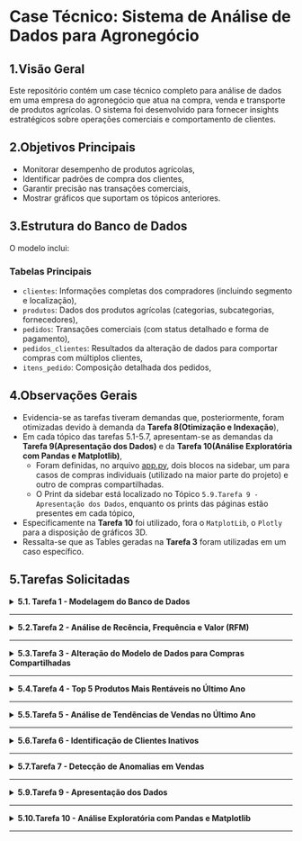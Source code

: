 # Case Técnico: Sistema de Análise de Dados para Agronegócio

## 1.Visão Geral
Este repositório contém um case técnico completo para análise de dados em uma empresa do agronegócio que atua na compra, venda e transporte de produtos agrícolas. O sistema foi desenvolvido para fornecer insights estratégicos sobre operações comerciais e comportamento de clientes.

## 2.Objetivos Principais
- Monitorar desempenho de produtos agrícolas,
- Identificar padrões de compra dos clientes,
- Garantir precisão nas transações comerciais,
- Mostrar gráficos que suportam os tópicos anteriores.

## 3.Estrutura do Banco de Dados
O modelo inclui:

### Tabelas Principais
- `clientes`: Informações completas dos compradores (incluindo segmento e localização),
- `produtos`: Dados dos produtos agrícolas (categorias, subcategorias, fornecedores),
- `pedidos`: Transações comerciais (com status detalhado e forma de pagamento),
- `pedidos_clientes`: Resultados da alteração de dados para comportar compras com múltiplos clientes,
- `itens_pedido`: Composição detalhada dos pedidos,

## 4.Observações Gerais
- Evidencia-se as tarefas tiveram demandas que, posteriormente, foram otimizadas devido à demanda da **Tarefa 8(Otimização e Indexação**), 
- Em cada tópico das tarefas 5.1-5.7, apresentam-se as demandas da **Tarefa 9(Apresentação dos Dados)** e da **Tarefa 10(Análise Exploratória com Pandas e Matplotlib)**,
  - Foram definidas, no arquivo [app.py](./app.py), dois blocos na sidebar, um para casos de compras individuais (utilizado na maior parte do projeto) e outro de compras compartilhadas.
  - O Print da sidebar está localizado no Tópico `5.9.Tarefa 9 - Apresentação dos Dados`, enquanto os prints das páginas estão presentes em cada tópico,
- Especificamente na **Tarefa 10** foi utilizado, fora o `MatplotLib`, o `Plotly` para a disposição de gráficos 3D.
- Ressalta-se que as Tables geradas na **Tarefa 3** foram utilizadas em um caso específico. 

## 5.Tarefas Solicitadas

<details>
<summary><strong>5.1. Tarefa 1 - Modelagem do Banco de Dados </strong></summary>
<br>
 <details>
 <summary><strong>SQL - DEMANDA OTIMIZADA</strong></summary>
  
 No arquivo [1-Query_Criação_Banco_Dados.sql](./queries/1-criacao__geral/1-Query_Criação_Banco_Dados.sql) é possível visualizar o script completo de criação da estrutura do banco de dados.
 Nele, estão presentes a inserção de dados manuais, junto com as melhorias aplicadas à demanda inicial. Sendo elas: 
 
 ###### 1. Aprimoramento da Tabela `clientes`
   **Melhoria**: Adição de campos de contato, localização e segmentação  
   **Justificativa**:  
   - Campos de email e telefone (`VARCHAR`) permitem comunicação direta para confirmação de pedidos e pós-venda  
   - Dados geográficos (cidade/UF) habilitam análises regionais e logística eficiente  
   - Segmentação por tipo e tamanho de empresa possibilita estratégias comerciais personalizadas
   
   **Melhoria**: Tornar campos obrigatórios (`NOT NULL`)  
   **Justificativa**:  
   - Garante completude dos dados cadastrais essenciais  
   - Elimina inconsistências em documentos fiscais e contratos 
 
 ###### 2. Aprimoramento da Tabela  `produtos`  
 **Melhoria**: Adição de subcategoria e fornecedor  
 **Justificativa**:  
 - Classificação detalhada (ex: grãos > soja) para análises precisas por tipo de cultura  
 - Rastreabilidade completa da cadeia de suprimentos agrícolas  
 
 **Melhoria**: Restrições `NOT NULL` e precisão numérica  
 **Justificativa**:  
 - Elimina produtos não identificados no inventário  
 - Padronização monetária com `NUMERIC(10,2)` para cálculos exatos
 
 ###### 3. Aprimoramento da Tabela  `pedidos`  
 **Melhoria**: Novos campos de status e forma de pagamento  
 **Justificativa**:  
 - Visibilidade completa do ciclo do pedido (do transporte à entrega)  
 - Análise de preferências de pagamento por região e perfil de cliente  
 
 **Melhoria**: Campos obrigatórios com maior precisão  
 **Justificativa**:  
 - Registro temporal confiável para análise sazonal  
 - Suporte a transações de alto valor com `NUMERIC(12,2)`  
 
 ###### 4. Consolidação da Tabela `itens_pedido`  
 **Melhoria**: Restrições de integridade  
 **Justificativa**:  
 - Quantidade e preço obrigatórios garantem precisão nos cálculos de:  
   - Volumes transportados  
   - Valores totais por item agrícola  
 </details>

  <details>
  <summary><strong>Print da tabela `clientes`</strong></summary>
  
  ![tabela_clientes](https://github.com/user-attachments/assets/e9475205-11b5-445f-b5f9-f27c154d257f)

  </details>
  
  <details>
  <summary><strong>Print da tabela `produtos`</strong></summary>
  
  ![tabela_produtos](https://github.com/user-attachments/assets/16ffc091-d3a3-4585-852b-2a0b43ed3b9d)

  </details>
  
  <details>
  <summary><strong>Print da tabela `pedidos`</strong></summary>
  
  ![tabela_pedidos](https://github.com/user-attachments/assets/527be7ca-5dac-4c68-bf50-2e6a6fbbbea8)

  </details>
  
  <details>
  <summary><strong>Print da tabela `itens_pedidos`</strong></summary>
  
  ![tabela_itens_pedidos](https://github.com/user-attachments/assets/fbecf3d2-a526-4d97-97e1-4f235507b304)

  </details>

</details>

---
<details>
<summary><strong>5.2.Tarefa 2 - Análise de Recência, Frequência e Valor (RFM)</strong></summary>
 <br>
 <details>
 <summary><strong>SQL - DEMANDA OTIMIZADA</strong></summary>
  
 No arquivo [2-Query_CTE_Rec_Feq_Valor.sql](./queries/2-clientes_individuais/2-Query_CTE_Rec_Feq_Valor.sql) é possível visualizar o script completo para consulta RFM.
 Nele, estão presentes as melhorias aplicadas à demanda inicial. Sendo elas: 
 
 ###### 1. Segmentação RFM Avançada
 **Melhoria**: Implementação de cálculo em três dimensões (Recência, Frequência, Valor Monetário) com filtros precisos  
 **Justificativa**:  
 - Elimina distorções de pedidos cancelados ou em processamento através do filtro `status_pedido = 'Entregue'`  
 - Considera apenas transações individuais com `eh_compartilhado = FALSE` para análise focada  
 - Cálculo otimizado via CTE melhora performance em grandes volumes de dados  
 
 ###### 2. Classificação por Quintis Padronizada  
 **Melhoria**: Atribuição de scores de 1-5 para cada métrica usando função `NTILE()`  
 **Justificativa**:  
 - Permite comparação relativa entre clientes de diferentes perfis  
 - Escala universal facilita a criação de grupos homogêneos (ex: top 20% em valor)  
 - Adaptável a variações sazonais do agronegócio  
 
 ###### 3. Score RFM Consolidado  
 **Melhoria**: Criação de um código composto (ex: "535") combinando as três dimensões  
 **Justificativa**:  
 - Gera um identificador único para cada segmento de cliente  
 - Simplifica a integração com sistemas de CRM e ferramentas de marketing  
 - Permite rápida identificação de perfis estratégicos (ex: "555" = clientes Premium)  
 
 ###### 4. Enriquecimento com Dados Cadastrais  
 **Melhoria**: Junção com tabela de clientes para adicionar atributos demográficos  
 **Justificativa**:  
 - Possibilita cruzamentos com localização (UF/cidade) para análise geográfica  
 - Incorpora segmento e tamanho da empresa para personalização de ofertas  
 - Facilita a criação de clusters comportamentais  
 
 ###### 5. Filtros de Qualidade de Dados  
 **Melhoria**: Exclusão de registros com valor_total ≤ 0 ou frequência = 0  
 **Justificativa**:  
 - Remove distorções de pedidos teste ou transações inválidas  
 - Garante base limpa para tomada de decisão comercial
 
 </details>
 
 <details>
 <summary><strong>PYTHON - DEMANDA OTIMIZADA</strong></summary>
 
  O script [rfm_analysis.py](./src/analytics/rfm_analysis.py) implementa uma interface interativa com base nos resultados da análise RFM, trazendo insights visuais e filtros avançados.
  
  ###### 1. KPIs Interativos no Topo  
  **Feature**: Painéis de métricas dinâmicos para indicadores-chave (ex: ticket médio, recência, valor total)  
  **Justificativa**:  
  - Apresenta uma visão resumida do comportamento de clientes logo no início  
  - Utiliza `st.metric()` para comunicação clara e visual de valores importantes  
  - Facilita decisões rápidas com base em dados atualizados em tempo real  
  
  ###### 2. Filtros Personalizados para Exploração dos Dados  
  **Feature**: Sliders e multiselect para refinar os dados com base em critérios comportamentais  
  **Justificativa**:  
  - Permite ao usuário focar em clientes inativos, segmentos específicos ou com baixa frequência  
  - Melhora a navegabilidade da aplicação com componentes interativos do `Streamlit`  
  - Garante análises direcionadas com impacto real em estratégias de CRM  
  
  ###### 3. Gráficos Interativos com Plotly  
  **Feature**: Visualizações como histogramas, gráficos de dispersão 3D e treemaps  
  **Justificativa**:  
  - Permite detectar padrões e outliers nos dados de RFM de forma intuitiva  
  - Facilita análises cruzadas com cores e dimensões categóricas como segmento e tamanho da empresa  
  - Enriquecido com `hover_data`, marcadores de filtro (`add_vline`) e agrupamentos hierárquicos  
  
  ###### 4. Dispersão 3D para RFM  
  **Feature**: Gráfico tridimensional para combinar recência, frequência e valor  
  **Justificativa**:  
  - Oferece visão holística dos clientes em um só gráfico  
  - Identifica grupos estratégicos como clientes premium ou inativos com alto valor  
  - Ideal para apresentações e tomadas de decisão com stakeholders  
  
  ###### 5. Identificação de Clientes Inativos de Alto Valor  
  **Feature**: Ranking dos 10 principais clientes inativos com maior ticket médio  
  **Justificativa**:  
  - Gera leads para ações comerciais direcionadas  
  - Visual simplificado em gráfico de barras com destaque por segmento  
  - Facilita reativação de contas valiosas e aumento de receita  
  
  ###### 6. Segmentação Temporal com `pd.cut()`  
  **Feature**: Agrupamento de clientes por tempo desde o último pedido  
  **Justificativa**:  
  - Classifica automaticamente clientes em grupos (ativo, inativo, churn)  
  - Baseado em regras de negócio com faixas customizadas  
  - Alimenta a visualização em treemap para representar a base de clientes de forma hierárquica  
  
  ###### 7. Análise de Formas de Pagamento  
  **Feature**: Gráfico `sunburst` para distribuição de formas de pagamento por segmento  
  **Justificativa**:  
  - Identifica preferências de pagamento por perfil de cliente  
  - Suporte à tomada de decisão em políticas comerciais e negociações financeiras  
  
  ###### 8. Visualização de Dados Brutos e Exportação  
  **Feature**: Tabela de dados completa com opção para download em CSV  
  **Justificativa**:  
  - Proporciona transparência e validação dos dados apresentados  
  - Facilita exportação para análises externas e relatórios personalizados  
  - Interface amigável com `checkbox` para ativação opcional
 
  </details>
  
  <details>
  <summary><strong>Print da Página Análise RFM</strong></summary>
    
  ![Análise RFM](https://github.com/user-attachments/assets/fd05118a-179b-4f87-a631-8cd6ad079957)

  </details>
</details>

---
<details>
<summary><strong>5.3.Tarefa 3 - Alteração do Modelo de Dados para Compras Compartilhadas</strong></summary>
 <br>
 <details>
 <summary><strong>SQL - DEMANDA OTIMIZADA</strong></summary>
  
   No arquivo [3.1-Query_criacao_compras_compartilhadas.sql](./queries/3-clientes_multiplos/3.1-Query_criacao_compras_compartilhadas.sql), é possível visualizar o script completo para a reestruturação do modelo de dados com suporte a pedidos com múltiplos clientes. Além disso, o arquivo [3.2-Query_visualizacao_completa.sql](./queries/3-clientes_multiplos/3.2-Query_visualizacao_completa.sql) apresenta uma visualização consolidada desses dados. Neles, estão presentes as melhorias aplicadas à demanda inicial. Sendo elas:
 
 ###### 1. Normalização da Relação N:N entre Pedidos e Clientes  
 **Melhoria**: Criação da tabela `pedido_clientes` para permitir associação de múltiplos clientes a um único pedido  
 **Justificativa**:  
 - Substitui a relação 1:N por uma N:N com chave composta (`id_pedido`, `id_cliente`)  
 - Permite rastrear participação proporcional de cada cliente no pedido via `percentual_participacao`  
 - Introduz campo `eh_responsavel_pagamento` para controle financeiro e gestão de cobrança  
 
 ###### 2. Migração Estruturada dos Dados Existentes  
 **Melhoria**: Conversão automatizada dos dados antigos para a nova estrutura de associação  
 **Justificativa**:  
 - Preserva os pedidos existentes com 100% de participação para o cliente original  
 - Evita perda de dados e mantém integridade referencial  
 
 ###### 3. Simulação de Cenários Realistas de Compartilhamento  
 **Melhoria**: Atribuição probabilística de múltiplos clientes por pedido para simular compras compartilhadas  
 **Justificativa**:  
 - Geração de dados com 60% pedidos individuais, 30% com 2 clientes e 10% com 3 clientes  
 - Aplicação de diferentes percentuais de participação (ex: 60/40 e 50/30/20) para realismo na análise  
 - Uso de CTEs para controle e clareza na geração dos dados  
 
 ###### 4. Indicador de Compartilhamento na Tabela de Pedidos  
 **Melhoria**: Inclusão do campo `eh_compartilhado` na tabela `pedidos`  
 **Justificativa**:  
 - Permite rápida identificação e segmentação de pedidos compartilhados  
 - Facilita análises e filtros em dashboards ou relatórios SQL  
 
 ###### 5. Consulta Agregada com Participantes por Pedido  
 **Melhoria**: Query final com `JOINs` e `STRING_AGG` para exibir clientes e participações por pedido  
 **Justificativa**:  
 - Apresenta visão consolidada dos pedidos e seus participantes de forma clara e organizada  
 - Permite validar corretamente os dados migrados e simulados
 </details>

<details>
  <summary><strong>PYTHON - DEMANDA OTIMIZADA</strong></summary>
  
  O script [pedidos_compartilhados.py](./src/analytics/pedidos_compartilhados.py) está a análise especializada em transações com múltiplos participantes.
    
  ###### 1. **KPIs Estratégicos**
  - **Feature**:
  - Total de pedidos compartilhados
  - Média de participantes por pedido
  - Valor médio das transações
  - **Justificativa**: Fornece uma visão instantânea do volume e importância dessas transações

  ###### 2. **Evolução Temporal**
  - **Feature**: Gráfico de linhas mostrando a variação mensal de pedidos
  - **Justificativa**: Identifica tendências e sazonalidade nas compras conjuntas
  
  ###### 3. **Distribuição de Participantes**
  - **Feature**: Gráfico de pizza mostrando proporção de pedidos por quantidade de participantes
  - **Justificativa**: Revela o padrão de compartilhamento mais comum
  
  ###### 4. **Top Clientes Principais**
  - **Feature**: Ranking dos 10 clientes que mais iniciam pedidos compartilhados
  - **Justificativa**: Identifica os líderes naturais de compras coletivas
  
  ###### 5. **Tabela Detalhada**
  - **Feature**: Listagem completa com todos os pedidos e participantes
  - **Justificativa**: Permite análise granular caso a caso

 </details>
 
  <details>
  <summary><strong>Print da Tabela `pedidos_clientes` </strong></summary>
      
  ![tabela_pedidos_clientes](https://github.com/user-attachments/assets/c4791acf-6901-43ae-9791-8f2fadafed98)

  </details>
  
  <details>
  <summary><strong>Print da Página de Pedidos Compartilhados </strong></summary>
      
  ![Análises Compartilhadas](https://github.com/user-attachments/assets/0da95ca0-9ae3-46f2-8deb-00b1ac1cf13d)

  </details> 
</details>

---
<details>
<summary><strong>5.4.Tarefa 4 - Top 5 Produtos Mais Rentáveis no Último Ano</strong></summary>
 <br>
 <details>
 <summary><strong>SQL - DEMANDA OTIMIZADA</strong></summary>
  
   No arquivo [4-Query_CTE_Produtos_Rentaveis.sql](./queries/2-clientes_individuais/4-Query_CTE_Produtos_Rentaveis.sql) é possível visualizar o script completo para calcular os 5 produtos mais rentáveis do último ano.  
  Nele, estão presentes as melhorias aplicadas à demanda inicial. Sendo elas:
  
  ###### 1. Cálculo de Receita Total por Produto com CTE  
  **Melhoria**: Utilização de Common Table Expressions (CTE) para calcular a receita total por produto e calcular o percentual de contribuição de cada produto para a receita geral  
  **Justificativa**:  
  - Organiza o cálculo em etapas lógicas, facilitando a manutenção e a leitura  
  - A CTE `receita_geral` calcula a receita total de todos os pedidos concluídos, garantindo que o cálculo da rentabilidade dos produtos seja feito com base na receita total correta  
  - O uso de `COALESCE` assegura que valores nulos sejam tratados como zero, evitando resultados errôneos  
  - A utilização de `DENSE_RANK()` permite classificar os produtos de maneira eficiente, facilitando a extração dos 5 produtos mais rentáveis
  </details>
 <details>
  
 <summary><strong>PYTHON - DEMANDA OTIMIZADA</strong></summary>
 
 No arquivo [top_produtos.py](./scr/analytics/5-top5_produtos_rentaveis/top_produtos.py) é possível visualizar o script em Python que utiliza Streamlit e Plotly para exibir visualmente os 5 produtos mais rentáveis.  
 Nele, estão presentes as seguintes features:
 
 ###### 1. Exibição de KPIs Principais  
 **Feature**: Exibição de indicadores chave de performance (KPIs) para o usuário, incluindo "Total de Produtos", "Receita Total Geral", "Receita Top 5" e outros detalhes importantes  
 **Justificativa**:  
 - Apresenta as métricas mais relevantes de forma clara e acessível  
 - Permite ao usuário visualizar rapidamente a contribuição dos 5 produtos mais rentáveis em relação ao total de receita
 
 ###### 2. Visualização Interativa com Gráficos  
 **Feature**: Utilização de gráficos interativos, como o gráfico de barras (ranking de rentabilidade) e o gráfico de sunburst (distribuição por categoria)  
 **Justificativa**:  
 - Gráficos interativos tornam os dados mais acessíveis e dinâmicos, permitindo ao usuário explorar as informações de maneira mais intuitiva  
 - O gráfico de barras facilita a comparação dos produtos mais rentáveis, enquanto o gráfico de sunburst ajuda a visualizar a distribuição de receita entre categorias e subcategorias
 
 ###### 3. Exibição de Detalhes Expansíveis por Produto  
 **Feature**: Utilização do componente `st.expander` para permitir que o usuário veja detalhes adicionais sobre cada produto, como unidades vendidas, preço médio e percentual da receita geral  
 **Justificativa**:  
 - Oferece uma maneira compacta de acessar informações detalhadas sem sobrecarregar a interface  
 - Permite ao usuário explorar dados específicos sobre cada produto de forma organizada
 
 ###### 4. Relação entre Preço Médio e Unidades Vendidas  
 **Feature**: Gráfico de dispersão que relaciona o preço médio dos produtos com a quantidade de unidades vendidas  
 **Justificativa**:  
 - Ajuda a identificar padrões, como produtos com preços altos e grandes volumes de vendas, ou produtos com preços baixos, mas alta rentabilidade  
 - Fornece uma visão estratégica para decisões de precificação e vendas
 
 ###### 5. Download de Dados Brutos  
 **Feature**: Possibilidade de baixar os dados completos como arquivo CSV  
 **Justificativa**:  
 - Permite ao usuário realizar uma análise mais profunda dos dados fora da plataforma  
 - Facilita a exportação dos dados para relatórios ou outras ferramentas de análise
 </details>

 <details>
 <summary><strong>Print da Análise dos Top 5 produtos mais Rentáveis (Último ANO)</strong></summary>
  
 ![Análise Top 5](https://github.com/user-attachments/assets/c22204e3-6f53-4acc-868e-126068854818)

 </details>
</details>

---
<details>
<summary><strong>5.5.Tarefa 5 - Análise de Tendências de Vendas no Último Ano</strong></summary>
 <br>
 <details>
 <summary><strong>SQL - DEMANDA OTIMIZADA</strong></summary>
 
   No arquivo [5-Query_CTE_Tendencias_Vendas.sql](./queries/2-clientes_individuais/5-Query_CTE_Tendencias_Vendas.sql) é possível visualizar o script completo para calcular a análise de tendências de vendas no último ano.  
 Nele, estão presentes as melhorias aplicadas à demanda inicial. Sendo elas:
 
 ###### 1. CTE (Common Table Expressions)  
 **Melhoria**: Uso de CTE para organizar as etapas de cálculo, garantindo clareza e modularidade no código.  
 **Justificativa**:  
 - Organiza o código em blocos lógicos, tornando mais fácil a manutenção e a leitura  
 - A utilização de CTEs permite dividir o processo de agregação e análise de forma clara e eficaz, facilitando a compreensão dos cálculos realizados.
 
 ###### 2. Função de Janela - `LAG()`  
 **Melhoria**: Utilização da função `LAG()` para calcular o crescimento percentual de vendas em comparação ao mês anterior.  
 **Justificativa**:  
 - O uso de `LAG()` permite comparar o valor de vendas de um mês com o anterior de forma eficiente  
 - Essa comparação possibilita o cálculo do crescimento percentual, importante para a análise de tendências ao longo do tempo.
 
 ###### 3. Formatação de Data com `TO_CHAR()`  
 **Melhoria**: Formatação da data no formato 'YYYY-MM' para análise mensal.  
 **Justificativa**:  
 - A função `TO_CHAR()` permite agrupar as vendas por mês, fazendo com que os dados possam ser analisados de maneira temporal (mensal), facilitando a análise de tendências ao longo do tempo.
 
 ###### 4. Cálculo do Crescimento Percentual Seguro  
 **Melhoria**: Cálculo do crescimento percentual de forma robusta, tratando casos onde o mês anterior pode ter vendas nulas ou iguais a zero.  
 **Justificativa**:  
 - Garantir que o cálculo do crescimento percentual seja feito de forma segura e sem causar erros em casos de dados faltantes ou zero, evitando inconsistências nos resultados.
 
 ###### 5. Forma de Pagamento Mais Comum  
 **Melhoria**: Subconsulta para identificar a forma de pagamento mais utilizada em cada mês.  
 **Justificativa**:  
 - Essa informação ajuda a entender o comportamento de compra do cliente ao longo do tempo, o que pode ser útil para estratégias de marketing ou ajustes nos métodos de pagamento.
 
 ###### 6. Resultado Final com Status de Dados  
 **Melhoria**: Inclusão de uma verificação para garantir que a consulta retorne dados e indique se há ou não pedidos no período.  
 **Justificativa**:  
 - A verificação do status de dados assegura que o usuário saiba se os dados estão disponíveis ou se não há pedidos no período analisado, ajudando a evitar confusões na análise.
 </details>
 
 <details>
 <summary><strong>PYTHON - DEMANDA OTIMIZADA</strong></summary>
 
   No arquivo [tendencia_vendas.py](./scr/analytics/tendencia_vendas.py) é possível visualizar o script em Python que utiliza Streamlit e Plotly para exibir visualmente as tendências de vendas.  
 Nele, estão presentes as seguintes features:
 
 ###### 1. Carregamento de Dados com `run_query()`  
 **Feature**: O código carrega os dados da consulta SQL usando a função `run_query()` para obter as informações em formato de DataFrame.  
 **Justificativa**:  
 - A separação entre a consulta SQL e a lógica Python melhora a manutenção do código e facilita a reutilização da consulta em diferentes contextos.
 
 ###### 2. Tratamento de Dados e Verificação de Colunas  
 **Feature**: Verificação se todas as colunas necessárias estão presentes e tratamento de dados para garantir que as colunas numéricas sejam convertidas corretamente.  
 **Justificativa**:  
 - Garantir que os dados estejam formatados corretamente antes de serem analisados ou exibidos  
 - A verificação das colunas ajuda a evitar erros de execução e garante que as métricas essenciais sejam calculadas corretamente.
 
 ###### 3. Exibição de KPIs  
 **Feature**: Exibição de KPIs importantes como "Último Mês", "Vendas Último Mês", "Crescimento", "Clientes Ativos", entre outros.  
 **Justificativa**:  
 - KPIs fornecem informações rápidas e resumidas sobre a performance do mês mais recente, ajudando na análise estratégica das vendas.
 
 ###### 4. Cálculo de Média Móvel de 3 Meses  
 **Feature**: Cálculo da média móvel de 3 meses para suavizar as flutuações mensais e obter uma visão mais estável da tendência de vendas.  
 **Justificativa**:  
 - A média móvel de 3 meses é uma técnica comum para identificar tendências de longo prazo e reduzir a volatilidade dos dados mensais.
 
 ###### 5. Gráfico de Tendência de Vendas  
 **Feature**: Exibição de um gráfico de linha interativo que mostra a evolução das vendas mensais, incluindo a média móvel.  
 **Justificativa**:  
 - A visualização gráfica facilita a interpretação das tendências ao longo do tempo, permitindo que o usuário identifique facilmente períodos de crescimento ou queda nas vendas.
 
 ###### 6. Gráfico de Crescimento Percentual  
 **Feature**: Exibição de barras de crescimento percentual, com uma linha de referência zero para facilitar a comparação entre meses.  
 **Justificativa**:  
 - A representação visual do crescimento percentual ajuda a entender as variações nas vendas de um mês para outro e facilita a identificação de períodos de alto ou baixo crescimento.
 
 ###### 7. Comparativo de Desempenho Multidimensional  
 **Feature**: Gráfico de dispersão interativo que compara várias dimensões de desempenho, como vendas, pedidos e crescimento percentual, ao mesmo tempo.  
 **Justificativa**:  
 - A análise multidimensional permite uma compreensão mais abrangente das tendências, fornecendo uma visão completa de como diferentes fatores impactam as vendas.
 
 ###### 8. Distribuição de Métricas Mensais com Boxplots  
 **Feature**: Boxplots para visualizar a distribuição de vendas, pedidos, ticket médio e clientes ativos ao longo dos meses.  
 **Justificativa**:  
 - Os boxplots ajudam a visualizar a dispersão dos dados e identificar outliers, oferecendo insights sobre a variação dos dados de maneira clara e eficiente.
 
 ###### 9. Formas de Pagamento ao Longo do Tempo  
 **Feature**: Gráfico de barras mostrando as formas de pagamento mais utilizadas ao longo do tempo.  
 **Justificativa**:  
 - A análise das formas de pagamento ajuda a entender o comportamento do consumidor, o que pode ser útil para decisões estratégicas, como quais formas de pagamento promover mais.
 
 ###### 10. Opção de Download de Dados  
 **Feature**: Possibilidade de o usuário baixar os dados brutos em formato CSV.  
 **Justificativa**:  
 - Oferecer a opção de download facilita a análise externa dos dados e permite ao usuário realizar mais profundidade em seus próprios estudos ou relatórios.
 </details>
 
 <details>
 <summary><strong>Print da Página de Tedência de Vendas Mensais</strong></summary>

  ![Análise Tendência](https://github.com/user-attachments/assets/b65a0331-a80c-4dae-b00d-94f17dc4e454)

 </details>
</details>

---
<details>
<summary><strong>5.6.Tarefa 6 - Identificação de Clientes Inativos</strong></summary>
 <br>
 <details>
 <summary><strong>SQL - DEMANDA OTIMIZADA</strong></summary>
  
   No arquivo [6-Query_CTE_Clientes_Inativos.sql](./queries/6-Query_CTE_Clientes_Inativos.sql) está o script SQL que identifica os clientes que não realizaram pedidos nos últimos 6 meses.  
  O script apresenta as melhorias realizadas para otimizar a consulta.
  
  ###### 1. CTE (Common Table Expressions)  
  **Melhoria**: Uso de CTE para calcular a data do último pedido de cada cliente.  
  **Justificativa**:  
  - Organiza a consulta em uma estrutura lógica e modular  
  - Facilita a leitura e a manutenção do código
  - Permite cálculo preciso da inatividade considerando apenas pedidos entregues
  
  ###### 2. Função de Janela - `MAX()`  
  **Melhoria**: Utilização da função `MAX()` para calcular a data do último pedido realizado pelo cliente.  
  **Justificativa**:  
  - Identifica precisamente a última interação do cliente
  - Filtra pedidos compartilhados para análise individual
  
  ###### 3. Classificação de Status  
  **Melhoria**: Categorização em:
  - "Nunca comprou" (sem pedidos)
  - "Inativo há mais de 6 meses" 
  - "Ativo" (compras recentes)
  
  **Justificativa**:  
  - Segmentação clara para estratégias de recuperação
  - Diferenciação entre leads nunca convertidos e clientes inativos
  
  ###### 4. Cálculo de Dias de Inatividade  
  **Melhoria**: Diferença em dias entre a data atual e último pedido  
  **Justificativa**:  
  - Métrica quantitativa para priorização
  - Base para filtros interativos no dashboard
 </details>
 
 <details>
  <summary><strong>PYTHON - DASHBOARD INTERATIVO</strong></summary>
  
   No arquivo [clientes_inativos.py](./src/analytics/clientes_inativos.py) está o script em Python que utiliza Streamlit e Plotly para análise avançada.

 ###### 1. Análise Quantitativa  
 **Feature**: 
 - 8 KPIs estratégicos (total, inatividade média, potencial de recuperação)
 - Cálculo de valor potencial estimado (R$ 1.500/cliente)  
 **Justificativa**:  
 - Visão executiva imediata do impacto
 - Priorização por potencial de retorno

 ###### 2. Filtros Avançados  
 **Feature**: 
 - Filtro combinado por status + segmento + faixa de dias
 - Detecção automática de valores únicos  
 **Justificativa**:  
 - Análise segmentada por perfil de cliente
 - Flexibilidade para diferentes cenários

 ###### 3. Visualizações Integradas  
 **Feature**: 4 abas com:
 1. Distribuição (status/segmento)
 2. Análise temporal (mensal/trimestral)
 3. Mapa geográfico interativo
 4. Detalhamento por cliente  
 **Justificativa**:  
 - Análise multivariada em um único painel
 - Identificação de padrões regionais e temporais

 ###### 4. Detalhamento Ação  
 **Feature**: 
 - Top 10 clientes prioritários (maior inatividade)
 - Amostra aleatória de leads não convertidos
 - Linha do tempo interativa  
 **Justificativa**:  
 - Foco em oportunidades específicas
 - Visualização do histórico por cliente

 ###### 5. Exportação Inteligente  
 **Feature**: 
 - Download dos dados filtrados em CSV
 - Formatação condicional nos dados exibidos  
 **Justificativa**:  
 - Integração com outras ferramentas
 - Dados prontos para ações de CRM

 ###### 6. Tratamento de Edge Cases  
 **Feature**: 
 - Verificação de dados vazios
 - Adaptação automática para pequenas amostras
 - Fallbacks para visualizações não disponíveis  
 **Justificativa**:  
 - Robustez em diferentes cenários
 - Experiência do usuário consistente
 </details>

 <details>
 <summary><strong>Print da Página de Análise de Clientes Inativos</strong></summary>

   ![Análise cliente Distribuição](https://github.com/user-attachments/assets/c8d8773f-cb7e-458a-928e-762508d2fd8b)

 </details>

 <details>
 <summary><strong>Análise Temporal</strong></summary>

   ![Análise cliente Temporal](https://github.com/user-attachments/assets/582d7ea8-89e4-4a7f-b4cf-b4517e92d62b)

 </details>

 <details>
 <summary><strong>Análise Geográfica</strong></summary>

  ![Análise cliente Geográfica](https://github.com/user-attachments/assets/d335f77d-5656-4070-9e7c-dfe3184198f9)

 </details>

  <details>
 <summary><strong>Análise Detalhada</strong></summary>

  ![Análise cliente Detalhes](https://github.com/user-attachments/assets/a8df93a9-658a-4cc2-bbdc-e327d8e69881)

 </details> 

</details>
 
---
<details>
<summary><strong>5.7.Tarefa 7 - Detecção de Anomalias em Vendas</strong></summary>
 <br>
 
 <details>
 <summary><strong>SQL - DEMANDA OTIMIZADA</strong></summary>
 
   No arquivo [7-Query_CTE_Anomalias_Vendas.sql](./queries/2-clientes_individuais/7-Query_CTE_Anomalias_Vendas.sql) está o script SQL que encontra pedidos onde o valor total registrado não bate com a soma dos itens (itens_pedido.quantidade * preco_unitario).
 
 ###### 1. CTE (Common Table Expressions)  
 **Melhoria**: Utilização de uma CTE chamada `calculo_valor_pedidos` para calcular a diferença entre o valor registrado no pedido e o valor calculado com base nos itens.  
 **Justificativa**:  
 - A CTE facilita a organização do código, separando a parte de cálculo da diferença dos valores e agrupando a consulta para identificar as anomalias.
 
 ###### 2. Cálculo da Diferença Absoluta e Percentual  
 **Melhoria**: O cálculo da diferença absoluta entre o valor total registrado e o valor calculado (itens_pedido.quantidade * preco_unitario) e a diferença percentual com tratamento de divisão por zero.  
 **Justificativa**:  
 - A diferença absoluta permite entender a discrepância em termos de valor monetário, enquanto a diferença percentual ajuda a identificar discrepâncias em termos relativos.
 
 ###### 3. Identificação de Anomalias com Base nas Diferenças  
 **Melhoria**: Inclusão de um `CASE` para categorizar as discrepâncias entre os valores como "Valor correto", "Disparidade Pequena", "Disparidade Moderada" ou "Disparidade Grande".  
 **Justificativa**:  
 - Isso permite que a análise seja mais granular, ajudando a priorizar a investigação de anomalias com maior discrepância.
 
 ###### 4. Filtragem de Anomalias  
 **Melhoria**: A consulta filtra os pedidos em que o valor total registrado e o valor calculado são diferentes, considerando também casos onde um dos valores é zero e o outro é diferente de zero.  
 **Justificativa**:  
 - Essa filtragem assegura que estamos analisando apenas os casos de discrepâncias reais, como a ausência de valores registrados ou cálculos errôneos.
</details>

 <details>
 <summary><strong>PYTHON - DEMANDA OTIMIZADA</strong></summary>
 
   No arquivo [anomalias_vendas.py](./src/analytics/anomalias_vendas.py) está o script em Python que utiliza Streamlit e Plotly para exibir a análise de anomalias em vendas.
 
 ###### 1. Carregamento de Dados com `run_query()`  
 **Feature**: O código carrega os dados da consulta SQL usando a função `run_query()` para obter as informações em formato de DataFrame.  
 **Justificativa**:  
 - A separação entre a consulta SQL e a lógica Python melhora a manutenção do código e facilita a reutilização da consulta em diferentes contextos.
 
 ###### 2. Cálculo de Diferença e Severidade  
 **Feature**: O código calcula a diferença entre o valor total registrado e o valor calculado, além de categorizar as anomalias com base na severidade (pequena, moderada ou grande).  
 **Justificativa**:  
 - A categorização da severidade ajuda a priorizar a análise de anomalias mais significativas, permitindo uma ação mais direcionada.
 
 ###### 3. Exibição de KPIs  
 **Feature**: Exibição de KPIs importantes, como o número total de anomalias, a quantidade de pedidos com disparidade pequena, moderada ou grande.  
 **Justificativa**:  
 - Esses KPIs fornecem uma visão rápida sobre a gravidade das discrepâncias, ajudando a monitorar o impacto das anomalias nos pedidos.
 
 ###### 4. Filtros de Severidade e Valor  
 **Feature**: Filtros interativos que permitem selecionar a severidade das discrepâncias (pequena, moderada, grande) e o intervalo de valores das diferenças.  
 **Justificativa**:  
 - O uso de filtros interativos proporciona flexibilidade ao usuário, permitindo refinar a análise e visualizar apenas os pedidos mais críticos.
 
 ###### 5. Visualização de Disparidades por Severidade  
 **Feature**: Exibição de gráficos de barras e pizza para mostrar a distribuição das anomalias por severidade e a comparação entre os valores registrados e calculados.  
 **Justificativa**:  
 - A visualização gráfica facilita a identificação de padrões e facilita a compreensão do impacto das anomalias.
 
 ###### 6. Detalhamento de Anomalias  
 **Feature**: Tabela com os detalhes dos pedidos que apresentaram discrepâncias, exibindo os valores registrados e calculados.  
 **Justificativa**:  
 - O detalhamento permite que o usuário visualize diretamente os pedidos problemáticos, facilitando a correção e acompanhamento.
 
 ###### 7. Exportação de Dados  
 **Feature**: Opção de download dos dados filtrados em formato CSV.  
 **Justificativa**:  
 - A exportação de dados facilita a análise externa e permite que o usuário utilize os dados para relatórios ou outras análises detalhadas.
 </details>

 <details>
 <summary><strong>Print da Página de Análise de Anomalias de Vendas</strong></summary>
    
 ![Análise Anomalias](https://github.com/user-attachments/assets/81edb322-233b-4597-b938-bf492e40124a)

 </details>
</details>

---
<details>
  <summary><strong>5.9.Tarefa 9 - Apresentação dos Dados</strong></summary>
  <br>
  <details>
    <summary><strong>PYTHON - DEMANDA OTIMIZADA</strong></summary>
    
  No arquivo [app.py](./app.py) está o dashboard principal que integra análises de dados de clientes e vendas, desenvolvido com Streamlit.
  
  ###### 1. **Navegação Hierárquica Intuitiva**
  - **Feature**: Sistema de seleção em dois níveis (tipo de análise > análise específica)
  - **Justificativa**: Organiza as funcionalidades de forma lógica e reduz a sobrecarga de opções
  
  ###### 2. **Análises Individuais Avançadas**
  - **Feature**:
    - RFM (Recência, Frequência, Valor)
    - Top produtos
    - Tendências temporais
    - Detecção de anomalias
  - **Justificativa**: Permite entender profundamente o comportamento individual de cada cliente
  
  ###### 3. **Análises de Pedidos Compartilhados**
  - **Feature**:
    - Visualização de participação percentual
    - Identificação de clientes frequentes em compras conjuntas
    - KPIs de valor compartilhado
  - **Justificativa**: Atende casos de uso complexos com múltiplos participantes
  
  ###### 4. **Visualização de Dados Interativa**
  - **Feature**:
    - Gráficos dinâmicos com Plotly
    - KPIs em tempo real
    - Tabelas detalhadas
  - **Justificativa**: Transforma dados complexos em insights acionáveis
  
  ###### 5. **Infraestrutura Técnica**
  - **Feature**:
    - Conexão direta com PostgreSQL
    - Cache inteligente de queries
    - Design responsivo
  - **Justificativa**: Garante performance e atualização em tempo real
  
  ###### 6. **Experiência do Usuário**
  - **Feature**:
    - Tema visual personalizado
    - Layout otimizado
    - Navegação simplificada
  - **Justificativa**: Aumenta a produtividade na análise diária
    
  </details>

  <details>
  <summary><strong>Print da SideBar Análises Individuais</strong></summary>
  
  ![Análises Individuais](https://github.com/user-attachments/assets/9fe27c1e-ac43-4905-92bf-3b45df883ffd)

  </details>

  <details>
   <summary><strong>Print da SideBar Análises Compartilhadas</strong></summary>
  
  ![Análises Compartilhadas](https://github.com/user-attachments/assets/2c96827e-d946-46dd-935d-190668a45a26)

  </details>

  
</details>

---
<details>
  <summary><strong>5.10.Tarefa 10 - Análise Exploratória com Pandas e Matplotlib</strong></summary>
  
  Também utilizou-se o `Plotly`. Todos os prints referentes a essa tarefa estão diluídos nas tarefas 5.2-5.7
    
  </details>
</details>

---
